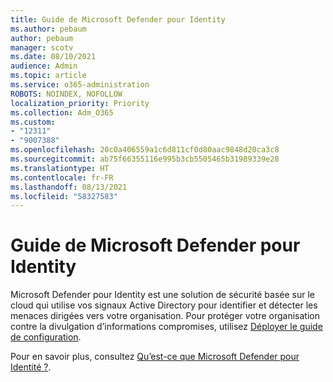 ```yaml
---
title: Guide de Microsoft Defender pour Identity
ms.author: pebaum
author: pebaum
manager: scotv
ms.date: 08/10/2021
audience: Admin
ms.topic: article
ms.service: o365-administration
ROBOTS: NOINDEX, NOFOLLOW
localization_priority: Priority
ms.collection: Adm_O365
ms.custom:
- "12311"
- "9007388"
ms.openlocfilehash: 20c0a406559a1c6d811cf0d80aac9848d20ca3c8
ms.sourcegitcommit: ab75f66355116e995b3cb5505465b31989339e28
ms.translationtype: HT
ms.contentlocale: fr-FR
ms.lasthandoff: 08/13/2021
ms.locfileid: "58327583"
---
```

# <a name="microsoft-defender-for-identity-guide"></a>Guide de Microsoft Defender pour Identity

Microsoft Defender pour Identity est une solution de sécurité basée sur le cloud qui utilise vos signaux Active Directory pour identifier et détecter les menaces dirigées vers votre organisation. Pour protéger votre organisation contre la divulgation d’informations compromises, utilisez [Déployer le guide de configuration](https://portal.office.com/adminportal/home?#/modernonboarding/microsoftdefenderforidentitysetupguide). 

Pour en savoir plus, consultez [Qu’est-ce que Microsoft Defender pour Identité ?](https://docs.microsoft.com/defender-for-identity/what-is).  

